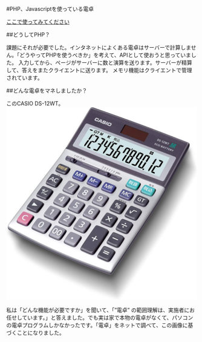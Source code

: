 #PHP、Javascriptを使っている電卓

[ここで使ってみてください](http://dentaku.ap-northeast-3.elasticbeanstalk.com/dentaku.html)

##どうしてPHP？

課題にそれが必要でした。インタネットによくある電卓はサーバーで計算しません。「どうやってPHPを使うべきか」を考えて、APIとして使おうと思っていました。
入力してから、ページがサーバーに数と演算を送ります。サーバーが精算して、答えをまたクライエントに送ります。
メモリ機能はクライエントで管理されています。

##どんな電卓をマネしましたか？

このCASIO DS-12WT。
![CASIO DS-12WT](./readme_assets/dentaku.jpg)

私は「どんな機能が必要ですか」を聞いて、「”電卓” の範囲理解は、実施者にお任せしています。」と答えました。でも実は家で本物の電卓がなくて、パソコンの電卓プログラムしかなかったです。「電卓」をネットで調べて、この画像に基づくことになりました。
